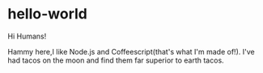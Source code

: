 # hello-world

Hi Humans!

Hammy here,I like Node.js and Coffeescript(that's what I'm made of!).
I've had tacos on the moon and find them far superior to earth tacos.
